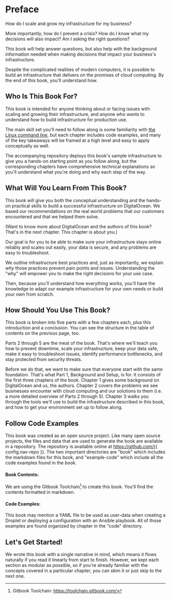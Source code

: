 # Preface

How do I scale and grow my infrastructure for my business?

More importantly, how do I prevent a crisis? How do I know what my decisions will also impact? Am I asking the right questions? 

This book will help answer questions, but also help with the background information needed when making decisions that impact your business's infrastructure.

Despite the complicated realities of modern computers, it is possible to build an infrastructure that delivers on the promises of cloud computing. By the end of this book, you'll understand how.

## Who Is This Book For?

This book is intended for anyone thinking about or facing issues with scaling and growing their infrastructure, and anyone who wants to understand how to build infrastructure for production use.

The main skill set you'll need to follow along is some familiarity with [the Linux command line](https://www.digitalocean.com/community/tutorial_series/getting-started-with-linux), but each chapter includes code examples, and many of the key takeaways will be framed at a high level and easy to apply conceptually as well.

The accompanying repository <!-- TODO: link --> deploys this book's sample infrastructure to give you a hands-on starting point as you follow along, but the corresponding chapters have comprehensive technical explanations so you'll understand what you're doing and why each step of the way.

## What Will You Learn From This Book?

This book will give you both the conceptual understanding and the hands-on practical skills to build a successful infrastructure on DigitalOcean. We based our recommendations on the real world problems that our customers encountered and that we helped them solve.

(Want to know more about DigitalOcean and the authors of this book? That's in the next chapter. This chapter is about you.)

Our goal is for you to be able to make sure your infrastructure stays online reliably and scales out easily, your data is secure, and any problems are easy to troubleshoot.

We outline infrastructure best practices and, just as importantly, we explain _why_ those practices prevent pain points and issues. Understanding the "why" will empower you to make the right decisions for your use case.

Then, because you'll understand how everything works, you'll have the knowledge to adapt our example infrastructure for your own needs or build your own from scratch.

## How Should You Use This Book?

This book is broken into five parts with a few chapters each, plus this introduction and a conclusion. You can see the structure in the table of contents on the previous page, too. <!-- TODO: make sure we generate a TOC -->

Parts 2 through 5 are the meat of the book. That's where we'll teach you how to prevent downtime, scale your infrastructure, keep your data safe, make it easy to troubleshoot issues, identify performance bottlenecks, and stay protected from security threats.

Before we do that, we want to make sure that everyone start with the same foundation. That's what Part 1, Background and Setup, is for. It consists of the first three chapters of the book. Chapter 1 gives some background on DigitalOcean and us, the authors. Chapter 2 covers the problems we see businesses encounter with cloud computing and our solutions to them (i.e. a more detailed overview of Parts 2 through 5). Chapter 3 walks you through the tools we'll use to build the infrastructure described in this book, and how to get your environment set up to follow along.

## Follow Code Examples

This book was created as an open source project. Like many open source projects, the files and data that are used to generate the book are available in a repository. The repository is available online at https://github.com/{{ config.nav-repo }}. The two important directories are "book" which includes the markdown files for this book, and "example-code" which include all the code examples found in the book. 

#### Book Contents:
We are using the Gitbook Toolchain[^1] to create this book. You'll find the contents formatted in markdown. 
#### Code Examples: 
This book may mention a YAML file to be used as user-data when creating a Droplet or deploying a configuration with an Ansible playbook. All of those examples are found organized by chapter in the "code" directory. 
<!-- TODO: Add OSS license to repo -->

## Let's Get Started!

We wrote this book with a single narrative in mind, which means it flows naturally if you read it linearly from start to finish. However, we kept each section as modular as possible, so if you're already familiar with the concepts covered in a particular chapter, you can skim it or just skip to the next one.

[^1]: Gitbook Toolchain: https://toolchain.gitbook.com/ 

